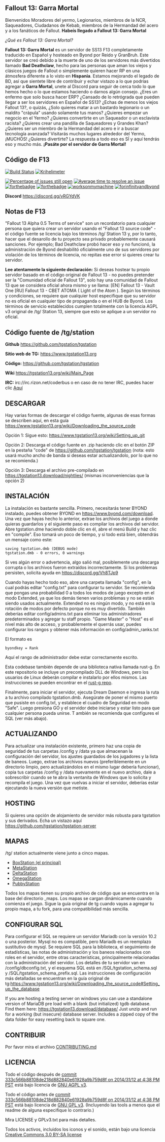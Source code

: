 ## Fallout 13: Garra Mortal
Bienvenidos Moradores del yermo, Legionarios, miembros de la NCR, Saqueadores, Ciudadanos de Kebab, miembros de la Hermandad del acero y a los fanáticos de Fallout. **Habeís llegado a Fallout 13: Garra Mortal**

*¿Qué es Fallout 13: Garra Mortal?*

**Fallout 13: Garra Mortal** es un servidor de SS13 F13 completamente traducido en Español y hosteado en Byond por Reido y GranBruh. Este servidor se creó debido a la muerte de uno de los servidores más divertidos llamado **Bad Deathclaw**, hecho para las personas que aman los viejos y clásicos juegos de Fallout o simplemente quieren hacer RP en una átmosfera diferente a lo visto en **Hispania**. Estamos mejorando el legado de BD, así que sientete libre de contribuir y echar vistazo a lo que podrías agregar a **Garra Mortal**, unete al Discord para seguir de cerca todo lo que hemos hecho o lo que estamos haciendo o darnos algún consejo. ¿Eres un enfermo que solo busca hacer ERP? ¿Cansado de lo retrógrada que pueden llegar a ser los servidores en Español de SS13? ¿Echas de menos los viejos Fallout 13?, o quizás, ¿Solo quieres matar a un bastardo legionario o un maldito "crápula" usando solamente tus manos? ¿Quieres empezar un negocio en el Yermo? ¿Quieres convertirte en un Saqueador o un esclavista racista? ¿Quieres crear una pandilla de Saqueadores y Grandes Khan? ¿Quieres ser un miembro de la Hermandad del acero e ir a buscar tecnología avanzada? Visitarás muchos lugares alrededor del Yermo, ¡MUCHOS! ¿Quieres divertirte? La respuesta a todo eso es SÍ y aquí tendrás eso y mucho más. **¡Pasáte por el servidor de Garra Mortal!**
## Código de F13

[![Build Status](https://travis-ci.org/BadDeathclaw/TG-Claw.svg?branch=master)](https://travis-ci.com/EnzoSeptum/F13-Garra-Mortal) [![Krihelimeter](http://www.krihelinator.xyz/badge/EnzoSeptum/F13-Garra-Mortal)](http://www.krihelinator.xyz/repositories/EnzoSeptum/F13-Garra-Mortal) 

[![Percentage of issues still open](https://isitmaintained.com/badge/open/BadDeathclaw/TG-Claw.svg)](https://isitmaintained.com/project/BadDeathclaw/TG-Claw "Percentage of issues still open") [![Average time to resolve an issue](https://isitmaintained.com/badge/resolution/BadDeathclaw/TG-Claw.svg)](https://isitmaintained.com/project/BadDeathclaw/TG-Claw "Tiempo promedio para resolver un problema")  
[![forthebadge](https://forthebadge.com/images/badges/built-with-resentment.svg)](https://forthebadge.com) [![forthebadge](https://forthebadge.com/images/badges/contains-technical-debt.svg)](https://forthebadge.com) [![worksonmymachine](https://img.shields.io/badge/works--on-_my--machine-yellowgreen.svg?longCache=true&style=for-the-badge)](https://shields.io) [![forinfinityandbyond](https://user-images.githubusercontent.com/5211576/29499758-4efff304-85e6-11e7-8267-62919c3688a9.gif)](https://www.reddit.com/r/SS13/comments/5oplxp/what_is_the_main_problem_with_byond_as_an_engine/dclbu1a)

**Discord** https://discord.gg/vRGYdVK

## Notas de F13

"Fallout 13 Alpha 0.5 Terms of service" son un recordatorio para cualquier persona que quiera crear un servidor usando el "Fallout 13 source code" - el código fuente se licencia bajo los términos /tg/ Station 13 y, por lo tanto, hacer que el desarollo de tu proyecto sea privado probablemente causará sanciones. Por ejemplo; Bad Deathclaw probó hacer eso y no funcionó, la administración de Byond deshabilitó oficialmente uno de sus servidores por violación de los términos de licencia, no repitas ese error si quieres crear tu servidor.

**Lee atentamente la siguiente declaración:** Si deseas hostear tu propio servidor basado en el código original de Fallout 13 - no puedes pretender ser la "Comunidad oficial de Fallout 13", solo hay una comunidad de Fallout 13 que se considera oficial ahora mismo y se llama: [EN] Fallout 13 - Vault One [RU] Fallout 13 - CBET ATOMA ( Light of the Atom ). Según los términos y condiciones, se requiere que cualquier host especifique que su servidor no es oficial en cualquier tipo de propaganda o en el HUB de Byond. Los términos de servicio establecidos cumplen totalmente con la licencia AGPL v3 original de /tg/ Station 13, siempre que esto se aplique a un servidor no oficial.

## Código fuente de /tg/station

**Github** https://github.com/tgstation/tgstation

**Sitio web de TG:** https://www.tgstation13.org

**Código:** https://github.com/tgstation/tgstation

**Wiki** https://tgstation13.org/wiki/Main_Page

**IRC:** irc://irc.rizon.net/coderbus o en caso de no tener IRC, puedes hacer clic [Aquí](https://kiwiirc.com/client/irc.rizon.net:6667/?&theme=cli#coderbus)

 
## DESCARGAR

Hay varias formas de descargar el código fuente, algunas de esas formas se describen aquí, en esta guía https://www.tgstation13.org/wiki/Downloading_the_source_code

Opción 1:
Sigue esto: https://www.tgstation13.org/wiki/Setting_up_git

Opción 2: Descarga el código fuente en .zip haciendo clic en el botón ZIP en la
pestaña "code" de https://github.com/tgstation/tgstation
(nota: esto usará mucho ancho de banda si deseas estar actualizandolo, por lo que no se recomienda.)

Opción 3: Descarga el archivo pre-compilado en https://tgstation13.download/nightlies/ (mismas inconveniencias que la opción 2)

## INSTALACIÓN

La instalación es bastante sencilla. Primero, necesitarás tener
BYOND instalado, puedes obtener BYOND en https://www.byond.com/download. Una vez que hayas hecho lo anterior, extrae los archivos del juego a donde quieras guardarlos y el siguiente paso es compilar los archivos del servidor.
Abre tgstation.dme haciendo doble clic en él, abre el menú Build y haz clic en
"compile". Eso tomará un poco de tiempo, y si todo está bien, obtendrás
un mensaje como este:

```
saving tgstation.dmb (DEBUG mode)
tgstation.dmb - 0 errors, 0 warnings
```

Si ves algún error o advertencia, algo salió mal, posiblemente una descarga corrupta 
o los archivos fueron extraídos incorrectamente. Si los problemas persisten, solicita ayuda
en https://discord.gg/Vh8TJp9

Cuando hayas hecho todo eso, abre una carpeta llamada "config", en la cual podrás editar "config.txt" para
configurar tu servidor. 
Se recomienda que pongas una probabilidad 0 a todos los modos de juego excepto en el modo Extended,
ya que los demás tienen varios problemas y no se están siendo usados actualmente. 
Extended no es ningún modo, y no está en la rotación de modos por defecto porque no es muy divertido.
También deberías editar config/admins.txt para eliminar los administradores predeterminados y agregar
tu staff propio. "Game Master" o "Host" es el nivel más alto de acceso, y probablemente el
querrás usar, puedes configurar los rangos y obtener más información en
config/admin_ranks.txt

El formato es

```
byondkey = Rank
```

Aquí el rango de administrador debe estar correctamente escrito.

Esta codebase también depende de una biblioteca nativa llamada rust-g. 
En este repositorio se incluye un precompilado DLL de Windows, pero los usuarios de Linux deberán compilar
e instalarlo por ellos mismos. Las instrucciones se pueden encontrar en el [rust-g
repo](https://github.com/tgstation/rust-g).

Finalmente, para iniciar el servidor, ejecuta Dream Daemon e ingresa la ruta a tu
archivo compilado tgstation.dmb. Asegúrate de poner el mismo puerto que pusiste
en config.txt, y establece el cuadro de Seguridad en modo "Safe". Luego presiona GO
y el servidor debe iniciarse y estar listo para que cualquier persona pueda unirse. T
ambién se recomienda que configures el SQL (ver más abajo).

## ACTUALIZANDO

Para actualizar una instalación existente, primero haz una copia de seguridad de tus carpetas /config y /data
ya que almacenan la configuración del servidor, los ajustes guardados de los jugadores y la lista de baneos.
Luego, extrae los archivos nuevos (preferiblemente en un directorio limpio, pero actualizándolos en
el mismo lugar debería funcionar), copia tus carpetas /config y /data nuevamente en el nuevo
archivo, dale a sobrescribir cuando se te abra la ventanita de Windows que lo solicita y
recompila el juego. Una vez que vuelvas a iniciar el servidor, deberías estar ejecutando
la nueva versión que metiste.

## HOSTING

Si quieres una opción de alojamiento de servidor más robusta para tgstation y sus
derivados. Echa un vistazo aquí 
https://github.com/tgstation/tgstation-server

## MAPAS

/tg/ station actualmente viene junto a cinco mapas.

* [BoxStation (el principal)](https://tgstation13.org/wiki/Boxstation)
* [MetaStation](https://tgstation13.org/wiki/MetaStation)
* [DeltaStation](https://tgstation13.org/wiki/DeltaStation)
* [OmegaStation](https://tgstation13.org/wiki/OmegaStation)
* [PubbyStation](https://tgstation13.org/wiki/PubbyStation)


Todos los mapas tienen su propio archivo de código que se encuentra en la base del directorio _maps. Los mapas se cargan dinámicamente cuando comienza el juego. Sigue la guía original de tg cuando vayas a agregar tu propio mapa, a tu fork, para una compatibilidad más sencilla.

## CONFIGURAR SQL

Para configurar el SQL se requiere un servidor Mariadb con la versión 10.2 o una posterior. Mysql no es compatible, pero Mariadb es un reemplazo sustitutivo de mysql. Se requiere SQL para la biblioteca, el seguimiento de estadísticas, las notas de administración y los baneos relacionados con roles en el servidor, entre otras características, principalmente relacionadas con la administración del servidor. Los detalles de tu servidor van en /config/dbconfig.txt, y el esquema SQL está en /SQL/tgstation_schema.sql y /SQL/tgstation_schema_prefix.sql. Las instrucciones de configuración más detalladas se encuentran en la guía original de tg:https://www.tgstation13.org/wiki/Downloading_the_source_code#Setting_up_the_database

If you are hosting a testing server on windows you can use a standalone version of MariaDB pre load with a blank (but initialized) tgdb database. Find them here: https://tgstation13.download/database/ Just unzip and run for a working (but insecure) database server. Includes a zipped copy of the data folder for easy resetting back to square one.

## CONTRIBUIR

Por favor mira el archivo [CONTRIBUTING.md](.github/CONTRIBUTING.md)

## LICENCIA

Todo el código después de [commit 333c566b88108de218d882840e61928a9b759d8f on 2014/31/12 at 4:38 PM PST](https://github.com/tgstation/tgstation/commit/333c566b88108de218d882840e61928a9b759d8f) está bajo licencia de [GNU AGPL v3](https://www.gnu.org/licenses/agpl-3.0.html).

Todo el código antes de [commit 333c566b88108de218d882840e61928a9b759d8f on 2014/31/12 at 4:38 PM PST](https://github.com/tgstation/tgstation/commit/333c566b88108de218d882840e61928a9b759d8f) está bajo licencia de [GNU GPL v3](https://www.gnu.org/licenses/gpl-3.0.html).
(Incluyendo las tools a menos que el readme de alguna especifique lo contrario.)

Mira LICENSE y GPLv3.txt para más detalles.

Todos los activos, incluidos los iconos y el sonido, están bajo una licencia [Creative Commons 3.0 BY-SA license](https://creativecommons.org/licenses/by-sa/3.0/)
